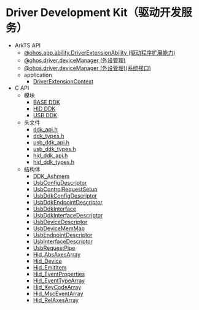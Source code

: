 # Driver Development Kit（驱动开发服务）

- ArkTS API<!--driver-development-arkts-->
  - [@ohos.app.ability.DriverExtensionAbility (驱动程序扩展能力)](js-apis-app-ability-driverExtensionAbility.md)
  - [@ohos.driver.deviceManager (外设管理)](js-apis-driver-deviceManager.md)
  <!--Del-->
  - [@ohos.driver.deviceManager (外设管理)(系统接口)](js-apis-driver-deviceManager-sys.md)
  <!--DelEnd-->
  - application
    - [DriverExtensionContext](js-apis-inner-application-driverExtensionContext.md)
- C API<!--driver-development-c-->
  - 模块<!--driver-development-module-->
    - [BASE DDK](_base_ddk.md)
    - [HID DDK](_hid_ddk.md)
    - [USB DDK](_usb_ddk.md)
  - 头文件<!--driver-development-headerfile-->
    - [ddk_api.h](ddk_api.md)
    - [ddk_types.h](ddk_types.md)
    - [usb_ddk_api.h](usb__ddk__api_8h.md)
    - [usb_ddk_types.h](usb__ddk__types_8h.md)
    - [hid_ddk_api.h](hid__ddk__api_8h.md)
    - [hid_ddk_types.h](hid__ddk__types_8h.md)
  - 结构体<!--driver-development-struct-->
    - [DDK_Ashmem](_ddk_ashmem.md)
    - [UsbConfigDescriptor](_usb_config_descriptor.md)
    - [UsbControlRequestSetup](_usb_control_request_setup.md)
    - [UsbDdkConfigDescriptor](_usb_ddk_config_descriptor.md)
    - [UsbDdkEndpointDescriptor](_usb_ddk_endpoint_descriptor.md)
    - [UsbDdkInterface](_usb_ddk_interface.md)
    - [UsbDdkInterfaceDescriptor](_usb_ddk_interface_descriptor.md)
    - [UsbDeviceDescriptor](_usb_device_descriptor.md)
    - [UsbDeviceMemMap](_usb_device_mem_map.md)
    - [UsbEndpointDescriptor](_usb_endpoint_descriptor.md)
    - [UsbInterfaceDescriptor](_usb_interface_descriptor.md)
    - [UsbRequestPipe](_usb_request_pipe.md)
    - [Hid_AbsAxesArray](_hid___abs_axes_array.md)
    - [Hid_Device](_hid___device.md)
    - [Hid_EmitItem](_hid___emit_item.md)
    - [Hid_EventProperties](_hid___event_properties.md)
    - [Hid_EventTypeArray](_hid___event_type_array.md)
    - [Hid_KeyCodeArray](_hid___key_code_array.md)
    - [Hid_MscEventArray](_hid___msc_event_array.md)
    - [Hid_RelAxesArray](_hid___rel_axes_array.md)

